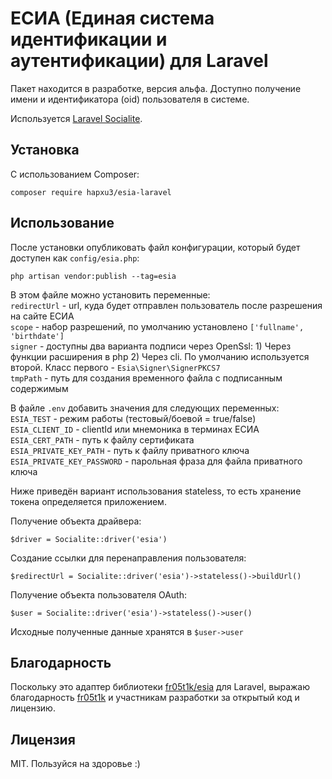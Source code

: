 # ЕСИА (Единая система идентификации и аутентификации) для Laravel
Пакет находится в разработке, версия альфа. Доступно получение имени и идентификатора (oid) пользователя в системе.

Используется [Laravel Socialite](https://github.com/laravel/socialite/).

## Установка
С использованием Composer:
```
composer require hapxu3/esia-laravel
```

## Использование
После установки опубликовать файл конфигурации, который будет доступен как ```config/esia.php```:
```
php artisan vendor:publish --tag=esia
```
В этом файле можно установить переменные:  
```redirectUrl``` - url, куда будет отправлен пользователь после разрешения на сайте ЕСИА  
```scope``` - набор разрешений, по умолчанию установлено ```['fullname', 'birthdate']```  
```signer``` - доступны два варианта подписи через OpenSsl: 1) Через функции расширения в php 2) Через cli. По умолчанию используется второй. Класс первого - ```Esia\Signer\SignerPKCS7```  
```tmpPath``` - путь для создания временного файла с подписанным содержимым

В файле ```.env``` добавить значения для следующих переменных:  
```ESIA_TEST``` - режим работы (тестовый/боевой = true/false)  
```ESIA_CLIENT_ID``` - clientId или мнемоника в терминах ЕСИА  
```ESIA_CERT_PATH``` - путь к файлу сертификата  
```ESIA_PRIVATE_KEY_PATH``` - путь к файлу приватного ключа  
```ESIA_PRIVATE_KEY_PASSWORD``` - парольная фраза для файла приватного ключа

Ниже приведён вариант использования stateless, то есть хранение токена определяется приложением.

Получение объекта драйвера:
```
$driver = Socialite::driver('esia')
```

Создание ссылки для перенаправления пользователя:
```
$redirectUrl = Socialite::driver('esia')->stateless()->buildUrl()
```

Получение объекта пользователя OAuth:
```
$user = Socialite::driver('esia')->stateless()->user()
```
Исходные полученные данные хранятся в ```$user->user```

## Благодарность
Поскольку это адаптер библиотеки [fr05t1k/esia](https://github.com/fr05t1k/esia) для Laravel, выражаю благодарность [fr05t1k](https://github.com/fr05t1k) и участникам разработки за открытый код и лицензию.

## Лицензия
MIT.
Пользуйся на здоровье :)

